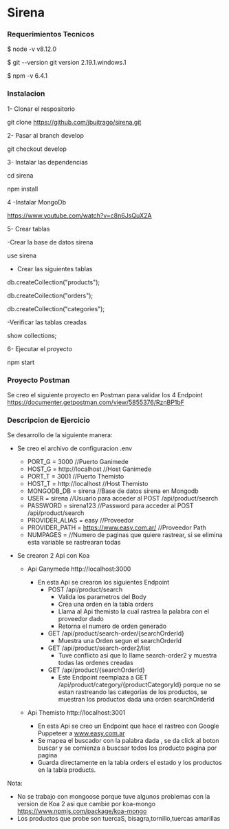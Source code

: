 # Sirena

### Requerimientos Tecnicos

$ node -v
v8.12.0

$ git --version
git version 2.19.1.windows.1

$ npm -v
6.4.1


### Instalacion

1- Clonar el respositorio

git clone https://github.com/jbuitrago/sirena.git

2- Pasar al branch develop

git checkout develop

3- Instalar las dependencias

cd sirena

npm install

4 -Instalar MongoDb

https://www.youtube.com/watch?v=c8n6JsQuX2A

5- Crear tablas

-Crear la base de datos sirena

use sirena

- Crear las siguientes tablas

db.createCollection("products");

db.createCollection("orders");

db.createCollection("categories");

-Verificar las tablas creadas

show collections;

6- Ejecutar el proyecto

npm start


### Proyecto Postman

Se creo el siguiente proyecto en Postman para validar los 4 Endpoint
https://documenter.getpostman.com/view/5855376/RznBP1bF


### Descripcion de Ejercicio

Se desarrollo de la siguiente manera:

- Se creo el archivo de configuracion .env

    - PORT_G      = 3000 //Puerto Ganimede
    - HOST_G      = http://localhost //Host Ganimede
    - PORT_T      = 3001 //Puerto Themisto
    - HOST_T      = http://localhost   //Host Themisto
    - MONGODB_DB  = sirena //Base de datos sirena en Mongodb
    - USER        = sirena //Usuario para acceder al POST /api/product/search
    - PASSWORD    = sirena123  //Password para acceder al POST /api/product/search
    - PROVIDER_ALIAS = easy //Proveedor
    - PROVIDER_PATH  = https://www.easy.com.ar/ //Proveedor Path
    - NUMPAGES =   //Numero de paginas que quiere rastrear, si se elimina esta variable se rastrearan todas

- Se crearon 2 Api con Koa
    - Api Ganymede http://localhost:3000
        - En esta Api se crearon los siguientes Endpoint
            - POST /api/product/search
                - Valida los parametros del Body
                - Crea una orden en la tabla orders
                - Llama al Api themisto la cual rastrea la palabra con el proveedor dado
                - Retorna el numero de orden generado
            - GET /api/product/search-order/{searchOrderId}
                - Muestra una Orden segun el searchOrderId
            - GET /api/product/search-order2/list
                - Tuve conflicto asi que lo llame search-order2 y muestra todas las ordenes creadas
            - GET /api/product/{searchOrderId}
                - Este Endpoint reemplaza a GET /api/product/category/{productCategoryId}  porque no se estan rastreando las categorias de los productos, se muestran los productos dada una orden searchOrderId



    - Api Themisto http://localhost:3001
        - En esta Api se creo un Endpoint que hace el rastreo con Google Puppeteer a www.easy.com.ar
        - Se mapea el buscador con la palabra dada , se da click al boton buscar y se comienza a buscsar todos los producto pagina por pagina
        - Guarda directamente en la tabla orders el estado y los productos en la tabla products.


Nota:
-   No se trabajo con mongoose porque tuve algunos problemas con la version de Koa 2 asi que cambie por koa-mongo https://www.npmjs.com/package/koa-mongo
-   Los productos que probe son tuercaS, bisagra,tornillo,tuercas amarillas












